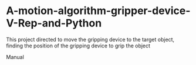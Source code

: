 # A-motion-algorithm-gripper-device-V-Rep-and-Python
This project directed to move the gripping device to the target object, finding the position of the gripping device to grip the object

Manual
